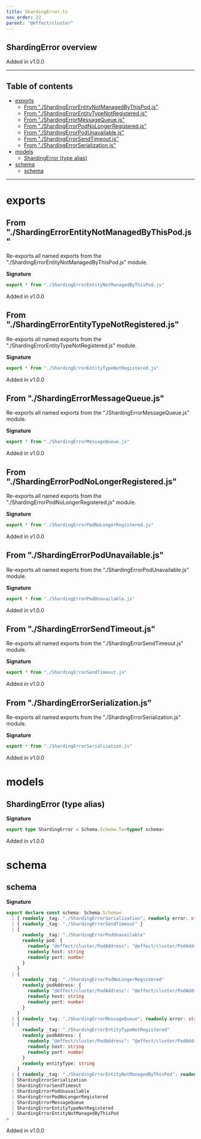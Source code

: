 ```yaml
---
title: ShardingError.ts
nav_order: 22
parent: "@effect/cluster"
---
```


## ShardingError overview

Added in v1.0.0

---

<h2 class="text-delta">Table of contents</h2>

- [exports](#exports)
  - [From "./ShardingErrorEntityNotManagedByThisPod.js"](#from-shardingerrorentitynotmanagedbythispodjs)
  - [From "./ShardingErrorEntityTypeNotRegistered.js"](#from-shardingerrorentitytypenotregisteredjs)
  - [From "./ShardingErrorMessageQueue.js"](#from-shardingerrormessagequeuejs)
  - [From "./ShardingErrorPodNoLongerRegistered.js"](#from-shardingerrorpodnolongerregisteredjs)
  - [From "./ShardingErrorPodUnavailable.js"](#from-shardingerrorpodunavailablejs)
  - [From "./ShardingErrorSendTimeout.js"](#from-shardingerrorsendtimeoutjs)
  - [From "./ShardingErrorSerialization.js"](#from-shardingerrorserializationjs)
- [models](#models)
  - [ShardingError (type alias)](#shardingerror-type-alias)
- [schema](#schema)
  - [schema](#schema-1)

---

# exports

## From "./ShardingErrorEntityNotManagedByThisPod.js"

Re-exports all named exports from the "./ShardingErrorEntityNotManagedByThisPod.js" module.

**Signature**

```ts
export * from "./ShardingErrorEntityNotManagedByThisPod.js"
```

Added in v1.0.0

## From "./ShardingErrorEntityTypeNotRegistered.js"

Re-exports all named exports from the "./ShardingErrorEntityTypeNotRegistered.js" module.

**Signature**

```ts
export * from "./ShardingErrorEntityTypeNotRegistered.js"
```

Added in v1.0.0

## From "./ShardingErrorMessageQueue.js"

Re-exports all named exports from the "./ShardingErrorMessageQueue.js" module.

**Signature**

```ts
export * from "./ShardingErrorMessageQueue.js"
```

Added in v1.0.0

## From "./ShardingErrorPodNoLongerRegistered.js"

Re-exports all named exports from the "./ShardingErrorPodNoLongerRegistered.js" module.

**Signature**

```ts
export * from "./ShardingErrorPodNoLongerRegistered.js"
```

Added in v1.0.0

## From "./ShardingErrorPodUnavailable.js"

Re-exports all named exports from the "./ShardingErrorPodUnavailable.js" module.

**Signature**

```ts
export * from "./ShardingErrorPodUnavailable.js"
```

Added in v1.0.0

## From "./ShardingErrorSendTimeout.js"

Re-exports all named exports from the "./ShardingErrorSendTimeout.js" module.

**Signature**

```ts
export * from "./ShardingErrorSendTimeout.js"
```

Added in v1.0.0

## From "./ShardingErrorSerialization.js"

Re-exports all named exports from the "./ShardingErrorSerialization.js" module.

**Signature**

```ts
export * from "./ShardingErrorSerialization.js"
```

Added in v1.0.0

# models

## ShardingError (type alias)

**Signature**

```ts
export type ShardingError = Schema.Schema.To<typeof schema>
```

Added in v1.0.0

# schema

## schema

**Signature**

```ts
export declare const schema: Schema.Schema<
  | { readonly _tag: "./ShardingErrorSerialization"; readonly error: string }
  | { readonly _tag: "./ShardingErrorSendTimeout" }
  | {
      readonly _tag: "./ShardingErrorPodUnavailable"
      readonly pod: {
        readonly "@effect/cluster/PodAddress": "@effect/cluster/PodAddress"
        readonly host: string
        readonly port: number
      }
    }
  | {
      readonly _tag: "./ShardingErrorPodNoLongerRegistered"
      readonly podAddress: {
        readonly "@effect/cluster/PodAddress": "@effect/cluster/PodAddress"
        readonly host: string
        readonly port: number
      }
    }
  | { readonly _tag: "./ShardingErrorMessageQueue"; readonly error: string }
  | {
      readonly _tag: "./ShardingErrorEntityTypeNotRegistered"
      readonly podAddress: {
        readonly "@effect/cluster/PodAddress": "@effect/cluster/PodAddress"
        readonly host: string
        readonly port: number
      }
      readonly entityType: string
    }
  | { readonly _tag: "./ShardingErrorEntityNotManagedByThisPod"; readonly entityId: string },
  | ShardingErrorSerialization
  | ShardingErrorSendTimeout
  | ShardingErrorPodUnavailable
  | ShardingErrorPodNoLongerRegistered
  | ShardingErrorMessageQueue
  | ShardingErrorEntityTypeNotRegistered
  | ShardingErrorEntityNotManagedByThisPod
>
```

Added in v1.0.0
